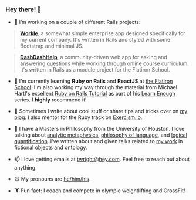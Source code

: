 ### Hey there! 👋

- 🔭 I’m working on a couple of different Rails projects:
> [**Workle**](http://twwright.github.io/workle), a somewhat simple enterprise app designed specifically for my current company. It's written in Rails and styled with some Bootstrap and minimal JS.

> [**DashDashHelp**](http://twwright.github.io/dashdashhelp), a community-driven web app for asking and answering questions while working through online course curriculum. It's written in Rails as a module project for the Flatiron School.

- 🌱 I’m currently learning **Ruby on Rails** and **ReactJS** at [the Flatiron School](www.flatironschool.com). I'm also working my way through the material from Michael Hartl's excellent [Ruby on Rails Tutorial](https://www.railstutorial.org) as part of his [Learn Enough](https://www.learnenough.com) series. I **highly** recommend it!

- 📝 Sometimes I write about cool stuff or share tips and tricks over on [my blog](http://dev.to/twiddlewakka). I also mentor for the Ruby track on [Exercism.io](http://exercism.io).

- 💬 I have a Masters in Philosophy from the University of Houston. I love talking about [analytic metaphysics](https://plato.stanford.edu/entries/metaphysics/#ProMetNewMet), [philosophy of language](https://plato.stanford.edu/entries/meaning/), and [logical quantification](https://plato.stanford.edu/entries/logic-ontology/). I've written about and given talks related to [my work](https://independent.academia.edu/TWWright) in fictional objects and ontology.

- 📫 I love getting emails at [twright@hey.com](mailto:twright@hey.com). Feel free to reach out about anything.

- 😄 My pronouns are [he/him/his](https://pronoun.is/he).

- 🏋️ Fun fact: I coach and compete in olympic weightlifting and CrossFit!

<!--
**twwright/twwright** is a ✨ _special_ ✨ repository because its `README.md` (this file) appears on your GitHub profile.

Here are some ideas to get you started:

- 🔭 I’m currently working on ...
- 🌱 I’m currently learning ...
- 👯 I’m looking to collaborate on ...
- 🤔 I’m looking for help with ...
- 💬 Ask me about ...
- 📫 How to reach me: ...
- 😄 Pronouns: ...
- ⚡ Fun fact: ...
-->
